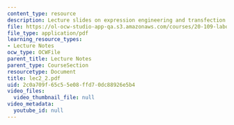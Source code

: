 ```yaml
---
content_type: resource
description: Lecture slides on expression engineering and transfection.
file: https://ol-ocw-studio-app-qa.s3.amazonaws.com/courses/20-109-laboratory-fundamentals-in-biological-engineering-fall-2007/2c0a709f65c55e08ffd70dc88926e5b4_lec2_2.pdf
file_type: application/pdf
learning_resource_types:
- Lecture Notes
ocw_type: OCWFile
parent_title: Lecture Notes
parent_type: CourseSection
resourcetype: Document
title: lec2_2.pdf
uid: 2c0a709f-65c5-5e08-ffd7-0dc88926e5b4
video_files:
  video_thumbnail_file: null
video_metadata:
  youtube_id: null
---
```

